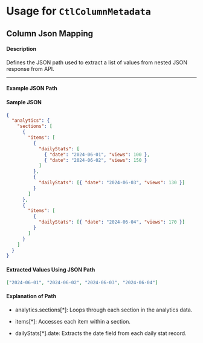 # Usage for `CtlColumnMetadata`

## Column Json Mapping

#### **Description**

Defines the JSON path used to extract a list of values from nested JSON response from API.

---

#### **Example JSON Path**

#### **Sample JSON**

```json
{
  "analytics": {
    "sections": [
      {
        "items": [
          {
            "dailyStats": [
              { "date": "2024-06-01", "views": 100 },
              { "date": "2024-06-02", "views": 150 }
            ]
          },
          {
            "dailyStats": [{ "date": "2024-06-03", "views": 130 }]
          }
        ]
      },
      {
        "items": [
          {
            "dailyStats": [{ "date": "2024-06-04", "views": 170 }]
          }
        ]
      }
    ]
  }
}
```

#### Extracted Values Using JSON Path

```json
["2024-06-01", "2024-06-02", "2024-06-03", "2024-06-04"]
```

#### Explanation of Path

- analytics.sections[*]: Loops through each section in the analytics data.

- items[*]: Accesses each item within a section.

- dailyStats[*].date: Extracts the date field from each daily stat record.
